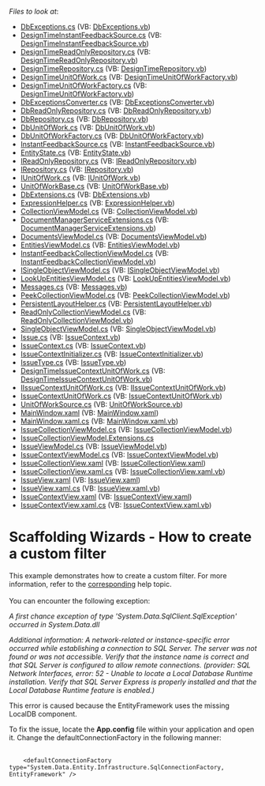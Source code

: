 <!-- default file list -->
*Files to look at*:

* [DbExceptions.cs](./CS/Scaffolding.CustomFilter/Common/DataModel/DbExceptions.cs) (VB: [DbExceptions.vb](./VB/Scaffolding.CustomFilter/Common/DataModel/DbExceptions.vb))
* [DesignTimeInstantFeedbackSource.cs](./CS/Scaffolding.CustomFilter/Common/DataModel/DesignTime/DesignTimeInstantFeedbackSource.cs) (VB: [DesignTimeInstantFeedbackSource.vb](./VB/Scaffolding.CustomFilter/Common/DataModel/DesignTime/DesignTimeInstantFeedbackSource.vb))
* [DesignTimeReadOnlyRepository.cs](./CS/Scaffolding.CustomFilter/Common/DataModel/DesignTime/DesignTimeReadOnlyRepository.cs) (VB: [DesignTimeReadOnlyRepository.vb](./VB/Scaffolding.CustomFilter/Common/DataModel/DesignTime/DesignTimeReadOnlyRepository.vb))
* [DesignTimeRepository.cs](./CS/Scaffolding.CustomFilter/Common/DataModel/DesignTime/DesignTimeRepository.cs) (VB: [DesignTimeRepository.vb](./VB/Scaffolding.CustomFilter/Common/DataModel/DesignTime/DesignTimeRepository.vb))
* [DesignTimeUnitOfWork.cs](./CS/Scaffolding.CustomFilter/Common/DataModel/DesignTime/DesignTimeUnitOfWork.cs) (VB: [DesignTimeUnitOfWorkFactory.vb](./VB/Scaffolding.CustomFilter/Common/DataModel/DesignTime/DesignTimeUnitOfWorkFactory.vb))
* [DesignTimeUnitOfWorkFactory.cs](./CS/Scaffolding.CustomFilter/Common/DataModel/DesignTime/DesignTimeUnitOfWorkFactory.cs) (VB: [DesignTimeUnitOfWorkFactory.vb](./VB/Scaffolding.CustomFilter/Common/DataModel/DesignTime/DesignTimeUnitOfWorkFactory.vb))
* [DbExceptionsConverter.cs](./CS/Scaffolding.CustomFilter/Common/DataModel/EntityFramework/DbExceptionsConverter.cs) (VB: [DbExceptionsConverter.vb](./VB/Scaffolding.CustomFilter/Common/DataModel/EntityFramework/DbExceptionsConverter.vb))
* [DbReadOnlyRepository.cs](./CS/Scaffolding.CustomFilter/Common/DataModel/EntityFramework/DbReadOnlyRepository.cs) (VB: [DbReadOnlyRepository.vb](./VB/Scaffolding.CustomFilter/Common/DataModel/EntityFramework/DbReadOnlyRepository.vb))
* [DbRepository.cs](./CS/Scaffolding.CustomFilter/Common/DataModel/EntityFramework/DbRepository.cs) (VB: [DbRepository.vb](./VB/Scaffolding.CustomFilter/Common/DataModel/EntityFramework/DbRepository.vb))
* [DbUnitOfWork.cs](./CS/Scaffolding.CustomFilter/Common/DataModel/EntityFramework/DbUnitOfWork.cs) (VB: [DbUnitOfWork.vb](./VB/Scaffolding.CustomFilter/Common/DataModel/EntityFramework/DbUnitOfWork.vb))
* [DbUnitOfWorkFactory.cs](./CS/Scaffolding.CustomFilter/Common/DataModel/EntityFramework/DbUnitOfWorkFactory.cs) (VB: [DbUnitOfWorkFactory.vb](./VB/Scaffolding.CustomFilter/Common/DataModel/EntityFramework/DbUnitOfWorkFactory.vb))
* [InstantFeedbackSource.cs](./CS/Scaffolding.CustomFilter/Common/DataModel/EntityFramework/InstantFeedbackSource.cs) (VB: [InstantFeedbackSource.vb](./VB/Scaffolding.CustomFilter/Common/DataModel/EntityFramework/InstantFeedbackSource.vb))
* [EntityState.cs](./CS/Scaffolding.CustomFilter/Common/DataModel/EntityState.cs) (VB: [EntityState.vb](./VB/Scaffolding.CustomFilter/Common/DataModel/EntityState.vb))
* [IReadOnlyRepository.cs](./CS/Scaffolding.CustomFilter/Common/DataModel/IReadOnlyRepository.cs) (VB: [IReadOnlyRepository.vb](./VB/Scaffolding.CustomFilter/Common/DataModel/IReadOnlyRepository.vb))
* [IRepository.cs](./CS/Scaffolding.CustomFilter/Common/DataModel/IRepository.cs) (VB: [IRepository.vb](./VB/Scaffolding.CustomFilter/Common/DataModel/IRepository.vb))
* [IUnitOfWork.cs](./CS/Scaffolding.CustomFilter/Common/DataModel/IUnitOfWork.cs) (VB: [IUnitOfWork.vb](./VB/Scaffolding.CustomFilter/Common/DataModel/IUnitOfWork.vb))
* [UnitOfWorkBase.cs](./CS/Scaffolding.CustomFilter/Common/DataModel/UnitOfWorkBase.cs) (VB: [UnitOfWorkBase.vb](./VB/Scaffolding.CustomFilter/Common/DataModel/UnitOfWorkBase.vb))
* [DbExtensions.cs](./CS/Scaffolding.CustomFilter/Common/Utils/DbExtensions.cs) (VB: [DbExtensions.vb](./VB/Scaffolding.CustomFilter/Common/Utils/DbExtensions.vb))
* [ExpressionHelper.cs](./CS/Scaffolding.CustomFilter/Common/Utils/ExpressionHelper.cs) (VB: [ExpressionHelper.vb](./VB/Scaffolding.CustomFilter/Common/Utils/ExpressionHelper.vb))
* [CollectionViewModel.cs](./CS/Scaffolding.CustomFilter/Common/ViewModel/CollectionViewModel.cs) (VB: [CollectionViewModel.vb](./VB/Scaffolding.CustomFilter/Common/ViewModel/CollectionViewModel.vb))
* [DocumentManagerServiceExtensions.cs](./CS/Scaffolding.CustomFilter/Common/ViewModel/DocumentManagerServiceExtensions.cs) (VB: [DocumentManagerServiceExtensions.vb](./VB/Scaffolding.CustomFilter/Common/ViewModel/DocumentManagerServiceExtensions.vb))
* [DocumentsViewModel.cs](./CS/Scaffolding.CustomFilter/Common/ViewModel/DocumentsViewModel.cs) (VB: [DocumentsViewModel.vb](./VB/Scaffolding.CustomFilter/Common/ViewModel/DocumentsViewModel.vb))
* [EntitiesViewModel.cs](./CS/Scaffolding.CustomFilter/Common/ViewModel/EntitiesViewModel.cs) (VB: [EntitiesViewModel.vb](./VB/Scaffolding.CustomFilter/Common/ViewModel/EntitiesViewModel.vb))
* [InstantFeedbackCollectionViewModel.cs](./CS/Scaffolding.CustomFilter/Common/ViewModel/InstantFeedbackCollectionViewModel.cs) (VB: [InstantFeedbackCollectionViewModel.vb](./VB/Scaffolding.CustomFilter/Common/ViewModel/InstantFeedbackCollectionViewModel.vb))
* [ISingleObjectViewModel.cs](./CS/Scaffolding.CustomFilter/Common/ViewModel/ISingleObjectViewModel.cs) (VB: [ISingleObjectViewModel.vb](./VB/Scaffolding.CustomFilter/Common/ViewModel/ISingleObjectViewModel.vb))
* [LookUpEntitiesViewModel.cs](./CS/Scaffolding.CustomFilter/Common/ViewModel/LookUpEntitiesViewModel.cs) (VB: [LookUpEntitiesViewModel.vb](./VB/Scaffolding.CustomFilter/Common/ViewModel/LookUpEntitiesViewModel.vb))
* [Messages.cs](./CS/Scaffolding.CustomFilter/Common/ViewModel/Messages.cs) (VB: [Messages.vb](./VB/Scaffolding.CustomFilter/Common/ViewModel/Messages.vb))
* [PeekCollectionViewModel.cs](./CS/Scaffolding.CustomFilter/Common/ViewModel/PeekCollectionViewModel.cs) (VB: [PeekCollectionViewModel.vb](./VB/Scaffolding.CustomFilter/Common/ViewModel/PeekCollectionViewModel.vb))
* [PersistentLayoutHelper.cs](./CS/Scaffolding.CustomFilter/Common/ViewModel/PersistentLayoutHelper.cs) (VB: [PersistentLayoutHelper.vb](./VB/Scaffolding.CustomFilter/Common/ViewModel/PersistentLayoutHelper.vb))
* [ReadOnlyCollectionViewModel.cs](./CS/Scaffolding.CustomFilter/Common/ViewModel/ReadOnlyCollectionViewModel.cs) (VB: [ReadOnlyCollectionViewModel.vb](./VB/Scaffolding.CustomFilter/Common/ViewModel/ReadOnlyCollectionViewModel.vb))
* [SingleObjectViewModel.cs](./CS/Scaffolding.CustomFilter/Common/ViewModel/SingleObjectViewModel.cs) (VB: [SingleObjectViewModel.vb](./VB/Scaffolding.CustomFilter/Common/ViewModel/SingleObjectViewModel.vb))
* [Issue.cs](./CS/Scaffolding.CustomFilter/Data/Issue.cs) (VB: [IssueContext.vb](./VB/Scaffolding.CustomFilter/Data/IssueContext.vb))
* [IssueContext.cs](./CS/Scaffolding.CustomFilter/Data/IssueContext.cs) (VB: [IssueContext.vb](./VB/Scaffolding.CustomFilter/Data/IssueContext.vb))
* [IssueContextInitializer.cs](./CS/Scaffolding.CustomFilter/Data/IssueContextInitializer.cs) (VB: [IssueContextInitializer.vb](./VB/Scaffolding.CustomFilter/Data/IssueContextInitializer.vb))
* [IssueType.cs](./CS/Scaffolding.CustomFilter/Data/IssueType.cs) (VB: [IssueType.vb](./VB/Scaffolding.CustomFilter/Data/IssueType.vb))
* [DesignTimeIssueContextUnitOfWork.cs](./CS/Scaffolding.CustomFilter/IssueContextDataModel/DesignTimeIssueContextUnitOfWork.cs) (VB: [DesignTimeIssueContextUnitOfWork.vb](./VB/Scaffolding.CustomFilter/IssueContextDataModel/DesignTimeIssueContextUnitOfWork.vb))
* [IIssueContextUnitOfWork.cs](./CS/Scaffolding.CustomFilter/IssueContextDataModel/IIssueContextUnitOfWork.cs) (VB: [IIssueContextUnitOfWork.vb](./VB/Scaffolding.CustomFilter/IssueContextDataModel/IIssueContextUnitOfWork.vb))
* [IssueContextUnitOfWork.cs](./CS/Scaffolding.CustomFilter/IssueContextDataModel/IssueContextUnitOfWork.cs) (VB: [IssueContextUnitOfWork.vb](./VB/Scaffolding.CustomFilter/IssueContextDataModel/IssueContextUnitOfWork.vb))
* [UnitOfWorkSource.cs](./CS/Scaffolding.CustomFilter/IssueContextDataModel/UnitOfWorkSource.cs) (VB: [UnitOfWorkSource.vb](./VB/Scaffolding.CustomFilter/IssueContextDataModel/UnitOfWorkSource.vb))
* [MainWindow.xaml](./CS/Scaffolding.CustomFilter/MainWindow.xaml) (VB: [MainWindow.xaml](./VB/Scaffolding.CustomFilter/MainWindow.xaml))
* [MainWindow.xaml.cs](./CS/Scaffolding.CustomFilter/MainWindow.xaml.cs) (VB: [MainWindow.xaml.vb](./VB/Scaffolding.CustomFilter/MainWindow.xaml.vb))
* [IssueCollectionViewModel.cs](./CS/Scaffolding.CustomFilter/ViewModels/Issue/IssueCollectionViewModel.cs) (VB: [IssueCollectionViewModel.vb](./VB/Scaffolding.CustomFilter/ViewModels/Issue/IssueCollectionViewModel.vb))
* [IssueCollectionViewModel.Extensions.cs](./CS/Scaffolding.CustomFilter/ViewModels/Issue/IssueCollectionViewModel.Extensions.cs)
* [IssueViewModel.cs](./CS/Scaffolding.CustomFilter/ViewModels/Issue/IssueViewModel.cs) (VB: [IssueViewModel.vb](./VB/Scaffolding.CustomFilter/ViewModels/Issue/IssueViewModel.vb))
* [IssueContextViewModel.cs](./CS/Scaffolding.CustomFilter/ViewModels/IssueContextViewModel.cs) (VB: [IssueContextViewModel.vb](./VB/Scaffolding.CustomFilter/ViewModels/IssueContextViewModel.vb))
* [IssueCollectionView.xaml](./CS/Scaffolding.CustomFilter/Views/Issue/IssueCollectionView.xaml) (VB: [IssueCollectionView.xaml](./VB/Scaffolding.CustomFilter/Views/Issue/IssueCollectionView.xaml))
* [IssueCollectionView.xaml.cs](./CS/Scaffolding.CustomFilter/Views/Issue/IssueCollectionView.xaml.cs) (VB: [IssueCollectionView.xaml.vb](./VB/Scaffolding.CustomFilter/Views/Issue/IssueCollectionView.xaml.vb))
* [IssueView.xaml](./CS/Scaffolding.CustomFilter/Views/Issue/IssueView.xaml) (VB: [IssueView.xaml](./VB/Scaffolding.CustomFilter/Views/Issue/IssueView.xaml))
* [IssueView.xaml.cs](./CS/Scaffolding.CustomFilter/Views/Issue/IssueView.xaml.cs) (VB: [IssueView.xaml.vb](./VB/Scaffolding.CustomFilter/Views/Issue/IssueView.xaml.vb))
* [IssueContextView.xaml](./CS/Scaffolding.CustomFilter/Views/IssueContextView.xaml) (VB: [IssueContextView.xaml](./VB/Scaffolding.CustomFilter/Views/IssueContextView.xaml))
* [IssueContextView.xaml.cs](./CS/Scaffolding.CustomFilter/Views/IssueContextView.xaml.cs) (VB: [IssueContextView.xaml.vb](./VB/Scaffolding.CustomFilter/Views/IssueContextView.xaml.vb))
<!-- default file list end -->
# Scaffolding Wizards - How to create a custom filter


<p>This example demonstrates how to create a custom filter. For more information, refer to the <a href="https://documentation.devexpress.com/#WPF/CustomDocument17152">corresponding</a> help topic.<br /><br />You can encounter the following exception:</p>
<p><em>A first chance exception of type 'System.Data.SqlClient.SqlException' occurred in System.Data.dll</em></p>
<p><em>Additional information: A network-related or instance-specific error occurred while establishing a connection to SQL Server. The server was not found or was not accessible. Verify that the instance name is correct and that SQL Server is configured to allow remote connections. (provider: SQL Network Interfaces, error: 52 - Unable to locate a Local Database Runtime installation. Verify that SQL Server Express is properly installed and that the Local Database Runtime feature is enabled.)</em></p>
<p>This error is caused because the EntityFramework uses the missing LocalDB component.</p>
<p>To fix the issue, locate the <strong>App.config</strong> file within your application and open it. Change the defaultConnectionFactory in the following manner:<br /><br /></p>


```xaml
    <defaultConnectionFactory type="System.Data.Entity.Infrastructure.SqlConnectionFactory, EntityFramework" /> 

```



<br/>


